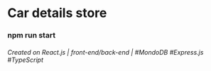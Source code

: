 # Car details store
### npm run start
######  Created on React.js | front-end/back-end | #MondoDB  #Express.js  #TypeScript





